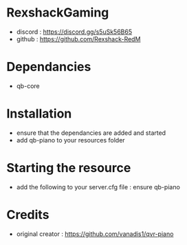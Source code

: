 # RexshackGaming
- discord : https://discord.gg/s5uSk56B65
- github : https://github.com/Rexshack-RedM

# Dependancies
- qb-core

# Installation
- ensure that the dependancies are added and started
- add qb-piano to your resources folder

# Starting the resource
- add the following to your server.cfg file : ensure qb-piano

# Credits
- original creator : https://github.com/vanadis1/qvr-piano
